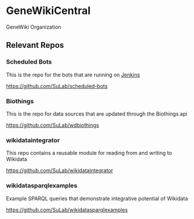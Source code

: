# GeneWikiCentral
GeneWiki Organization


## Relevant Repos
### Scheduled Bots
This is the repo for the bots that are running on [Jenkins](http://34.193.174.196:8080)

https://github.com/SuLab/scheduled-bots

### Biothings
This is the repo for data sources that are updated through the Biothings.api

https://github.com/SuLab/wdbiothings

### wikidataintegrator
This repo contains a reusable module for reading from and writing to Wikidata

https://github.com/SuLab/wikidataintegrator

### wikidatasparqlexamples
Example SPARQL queries that demonstrate integrative potential of Wikidata

https://github.com/SuLab/wikidatasparqlexamples
